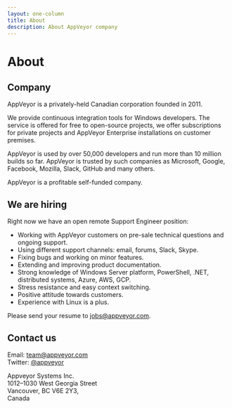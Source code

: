 ```yaml
---
layout: one-column
title: About
description: About AppVeyor company
---
```


# About

## Company

AppVeyor is a privately-held Canadian corporation founded in 2011.

We provide continuous integration tools for Windows developers. The service is offered for free to open-source projects, we offer subscriptions for private projects and AppVeyor Enterprise installations on customer premises.

AppVeyor is used by over 50,000 developers and run more than 10 million builds so far. AppVeyor is trusted by such companies as Microsoft, Google, Facebook, Mozilla, Slack, GitHub and many others.

AppVeyor is a profitable self-funded company.

## We are hiring

Right now we have an open remote Support Engineer position:

* Working with AppVeyor customers on pre-sale technical questions and ongoing support.
* Using different support channels: email, forums, Slack, Skype.
* Fixing bugs and working on minor features.
* Extending and improving product documentation.
* Strong knowledge of Windows Server platform, PowerShell, .NET, distributed systems, Azure, AWS, GCP.
* Stress resistance and easy context switching.
* Positive attitude towards customers.
* Experience with Linux is a plus.

Please send your resume to [jobs@appveyor.com](mailto:jobs@appveyor.com).

## Contact us

Email: [team@appveyor.com](mailto:team@appveyor.com)<br/>
Twitter: [@appveyor](https://twitter.com/appveyor)

Appveyor Systems Inc.<br/>
1012–1030 West Georgia Street<br/>
Vancouver, BC V6E 2Y3,<br/>
Canada
